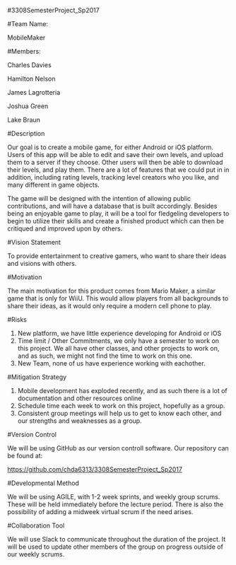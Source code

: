 #3308SemesterProject_Sp2017

#Team Name: 

MobileMaker

#Members:

Charles Davies

Hamilton Nelson

James Lagrotteria

Joshua Green

Lake Braun


#Description

 Our goal is to create a mobile game, for either Android or iOS platform. Users of this app will be able to edit and save their own levels, and upload them to a server if they choose. Other users will then be able to download their levels, and play them. There are a lot of features that we could put in in addition, including rating levels, tracking level creators who you like, and many different in game objects.
 
The game will be designed with the intention of allowing public contributions, and will have a database that is built accordingly.  Besides being an enjoyable game to play, it will be a tool for fledgeling developers to begin to utilize their skills and create a finished product which can then be critiqued and improved upon by others.  

#Vision Statement

To provide entertainment to creative gamers, who want to share their ideas and visions with others. 

#Motivation

The main motivation for this product comes from Mario Maker, a similar game that is only for WiiU. This would allow players from all backgrounds to share their ideas, as it would only require a modern cell phone to play.  

#Risks

1. New platform, we have little experience developing for Android or iOS
2. Time limit / Other Commitments, we only have a semester to work on this project. We all have other classes, and other projects to work on, and as such, we might not find the time to work on this one.
3. New Team, none of us have experience working with eachother.

#Mitigation Strategy

1. Mobile development has exploded recently, and as such there is a lot of documentation and other resources online
2. Schedule time each week to work on this project, hopefully as a group.
3. Consistent group meetings will help us to get to know each other, and our strengths and weaknesses as a group.

#Version Control

We will be using GitHub as our version controll software. Our repository can be found at:

https://github.com/chda6313/3308SemesterProject_Sp2017

#Developmental Method

We will be using AGILE, with 1-2 week sprints, and weekly group scrums.  These will be held immediately before the lecture period.  There is also the possibility of adding a midweek virtual scrum if the need arises.  

#Collaboration Tool

We will use Slack to communicate throughout the duration of the project.  It will be used to update other members of the group on progress outside of our weekly scrums. 
